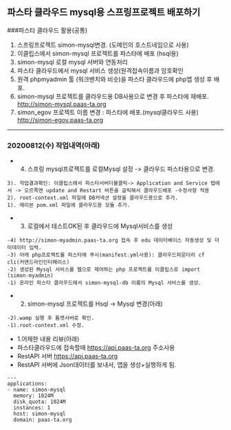 ## 파스타 클라우드 mysql용 스프링프로젝트 배포하기


###파스타 클라우드 활용(공통)
 1. 스프링프로젝트 simon-mysql변경. (도메인의 호스트네임으로 사용)
 2. 이클립스에서 simon-mysql 프로젝트를 파스타에 배포 (hsql용)
 3. simon-mysql 로컬 mysql 서버와 연동처리
 4. 파스타 클라우드에서 mysql 서비스 생성(원격접속이름과 암호확인
 5. 원격 phpmyadmin 툴 (워크벤치와 비슷)을 파스타 클라우드에 php앱 생성 후 배포. 
 6. simon-mysql 프로젝트를 클라우드용 DB사용으로 변경 후 파스타에 재배포.
      http://simon-mysql.paas-ta.org
 7. simon_egov 프로젝트 이름 변경 : 파스타에 배포.(mysql클라우드 사용)
     http://simon-egov.paas-ta.org
***



### 20200812(수) 작업내역(아래)
- 4. 스프링 mysql프로젝트를 로컬Mysql 설정 -> 클라우드 파스타용으로 변경.

```
3). 작업결과확인: 이클립스에서 파스타서버더블클릭-> Application and Service 탭에서 -> 오르쪽엔 update and Restart 버튼을 글릭해서 클라우드배포 -수정사항 적용
2). root-context.xml 파일에 DB커넥션 설정을 클라우드용으로 추가.
1). 메이븐 pom.xml 파일에 클라우드용 모듈 추가.
```
- 3. 로컬에서 테스트OK된 후 클라우드에 Mysql서비스를 생성

```
-4) http://simon-myadmin.paas-ta.org 접속 후 edu 데이터베이스 자동생성 및 더미데이터 입력.
-3) 아래 php프로젝트를 파스타에 푸시(manifest.yml사용): 클라우드파운더리 cf cli(커맨드라인인터페이스)
-2) 생성된 Mysql 서비스를 웹으로 제어하는 php 프로젝트를 이클립스로 import (simon-myadmin)
-1) 온라인 파스타 클라우드에서 simon-mysql-db 이름의 Mysql 서비스를 생성.
```
- 2. simon-mysql 프로젝트를 Hsql -> Mysql 변경(아래)

```
-2).wamp 실행 후 톰캣서버로 확인.
-1).root-context.xml 수정.
```
- 1.어제한 내용 리뷰(아래)
- 파스타클라우드에 접속할때 https://api.paas-ta.org 주소사용
- RestAPI 서버 https://api.paas-ta.org
- RestAPI 서버에 Json데이터를 보내서, 앱을 생성+실행하게 됨.

```
---
applications:
- name: simon-mysql
  memory: 1024M
  disk_quota: 1024M
  instances: 1
  host: simon-mysql
  domain: paas-ta.org
```


